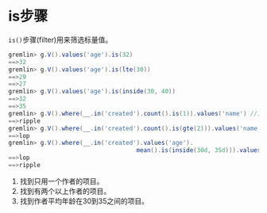 # is步骤

`is()`步骤(filter)用来筛选标量值。

```groovy
gremlin> g.V().values('age').is(32)
==>32
gremlin> g.V().values('age').is(lte(30))
==>29
==>27
gremlin> g.V().values('age').is(inside(30, 40))
==>32
==>35
gremlin> g.V().where(__.in('created').count().is(1)).values('name') //1\
==>ripple
gremlin> g.V().where(__.in('created').count().is(gte(2))).values('name') //2\
==>lop
gremlin> g.V().where(__.in('created').values('age').
                                    mean().is(inside(30d, 35d))).values('name') //3\
==>lop
==>ripple
```

1. 找到只用一个作者的项目。
2. 找到有两个以上作者的项目。
3. 找到作者平均年龄在30到35之间的项目。